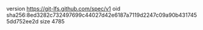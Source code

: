 version https://git-lfs.github.com/spec/v1
oid sha256:8ed3282c732497699c44027d42e6187a7119d2247c09a90b4317455dd752ee2d
size 4785
